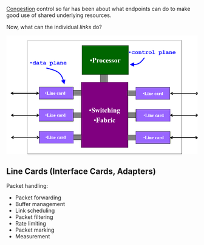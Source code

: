 [Congestion](TCP/TCP%20Congestion.md) control so far has been about what endpoints can do to make good use of shared underlying resources.

Now, what can the individual *links* do?

![Router diagram](router-diagram.png)

## Line Cards (Interface Cards, Adapters)

Packet handling:
- Packet forwarding
- Buffer management
- Link scheduling
- Packet filtering
- Rate limiting
- Packet marking
- Measurement